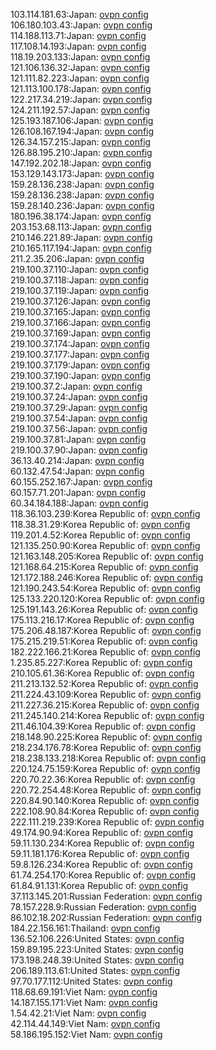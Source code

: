 103.114.181.63:Japan: [ovpn config](vpn/103_114_181_63.ovpn)  
106.180.103.43:Japan: [ovpn config](vpn/106_180_103_43.ovpn)  
114.188.113.71:Japan: [ovpn config](vpn/114_188_113_71.ovpn)  
117.108.14.193:Japan: [ovpn config](vpn/117_108_14_193.ovpn)  
118.19.203.133:Japan: [ovpn config](vpn/118_19_203_133.ovpn)  
121.106.136.32:Japan: [ovpn config](vpn/121_106_136_32.ovpn)  
121.111.82.223:Japan: [ovpn config](vpn/121_111_82_223.ovpn)  
121.113.100.178:Japan: [ovpn config](vpn/121_113_100_178.ovpn)  
122.217.34.219:Japan: [ovpn config](vpn/122_217_34_219.ovpn)  
124.211.192.57:Japan: [ovpn config](vpn/124_211_192_57.ovpn)  
125.193.187.106:Japan: [ovpn config](vpn/125_193_187_106.ovpn)  
126.108.167.194:Japan: [ovpn config](vpn/126_108_167_194.ovpn)  
126.34.157.215:Japan: [ovpn config](vpn/126_34_157_215.ovpn)  
126.88.195.210:Japan: [ovpn config](vpn/126_88_195_210.ovpn)  
147.192.202.18:Japan: [ovpn config](vpn/147_192_202_18.ovpn)  
153.129.143.173:Japan: [ovpn config](vpn/153_129_143_173.ovpn)  
159.28.136.238:Japan: [ovpn config](vpn/159_28_136_238.ovpn)  
159.28.136.238:Japan: [ovpn config](vpn/159_28_136_238.ovpn)  
159.28.140.236:Japan: [ovpn config](vpn/159_28_140_236.ovpn)  
180.196.38.174:Japan: [ovpn config](vpn/180_196_38_174.ovpn)  
203.153.68.113:Japan: [ovpn config](vpn/203_153_68_113.ovpn)  
210.146.221.89:Japan: [ovpn config](vpn/210_146_221_89.ovpn)  
210.165.117.194:Japan: [ovpn config](vpn/210_165_117_194.ovpn)  
211.2.35.206:Japan: [ovpn config](vpn/211_2_35_206.ovpn)  
219.100.37.110:Japan: [ovpn config](vpn/219_100_37_110.ovpn)  
219.100.37.118:Japan: [ovpn config](vpn/219_100_37_118.ovpn)  
219.100.37.119:Japan: [ovpn config](vpn/219_100_37_119.ovpn)  
219.100.37.126:Japan: [ovpn config](vpn/219_100_37_126.ovpn)  
219.100.37.165:Japan: [ovpn config](vpn/219_100_37_165.ovpn)  
219.100.37.166:Japan: [ovpn config](vpn/219_100_37_166.ovpn)  
219.100.37.169:Japan: [ovpn config](vpn/219_100_37_169.ovpn)  
219.100.37.174:Japan: [ovpn config](vpn/219_100_37_174.ovpn)  
219.100.37.177:Japan: [ovpn config](vpn/219_100_37_177.ovpn)  
219.100.37.179:Japan: [ovpn config](vpn/219_100_37_179.ovpn)  
219.100.37.190:Japan: [ovpn config](vpn/219_100_37_190.ovpn)  
219.100.37.2:Japan: [ovpn config](vpn/219_100_37_2.ovpn)  
219.100.37.24:Japan: [ovpn config](vpn/219_100_37_24.ovpn)  
219.100.37.29:Japan: [ovpn config](vpn/219_100_37_29.ovpn)  
219.100.37.54:Japan: [ovpn config](vpn/219_100_37_54.ovpn)  
219.100.37.56:Japan: [ovpn config](vpn/219_100_37_56.ovpn)  
219.100.37.81:Japan: [ovpn config](vpn/219_100_37_81.ovpn)  
219.100.37.90:Japan: [ovpn config](vpn/219_100_37_90.ovpn)  
36.13.40.214:Japan: [ovpn config](vpn/36_13_40_214.ovpn)  
60.132.47.54:Japan: [ovpn config](vpn/60_132_47_54.ovpn)  
60.155.252.167:Japan: [ovpn config](vpn/60_155_252_167.ovpn)  
60.157.71.201:Japan: [ovpn config](vpn/60_157_71_201.ovpn)  
60.34.184.188:Japan: [ovpn config](vpn/60_34_184_188.ovpn)  
118.36.103.239:Korea Republic of: [ovpn config](vpn/118_36_103_239.ovpn)  
118.38.31.29:Korea Republic of: [ovpn config](vpn/118_38_31_29.ovpn)  
119.201.4.52:Korea Republic of: [ovpn config](vpn/119_201_4_52.ovpn)  
121.135.250.90:Korea Republic of: [ovpn config](vpn/121_135_250_90.ovpn)  
121.163.148.205:Korea Republic of: [ovpn config](vpn/121_163_148_205.ovpn)  
121.168.64.215:Korea Republic of: [ovpn config](vpn/121_168_64_215.ovpn)  
121.172.188.246:Korea Republic of: [ovpn config](vpn/121_172_188_246.ovpn)  
121.190.243.54:Korea Republic of: [ovpn config](vpn/121_190_243_54.ovpn)  
125.133.220.120:Korea Republic of: [ovpn config](vpn/125_133_220_120.ovpn)  
125.191.143.26:Korea Republic of: [ovpn config](vpn/125_191_143_26.ovpn)  
175.113.216.17:Korea Republic of: [ovpn config](vpn/175_113_216_17.ovpn)  
175.206.48.187:Korea Republic of: [ovpn config](vpn/175_206_48_187.ovpn)  
175.215.219.51:Korea Republic of: [ovpn config](vpn/175_215_219_51.ovpn)  
182.222.166.21:Korea Republic of: [ovpn config](vpn/182_222_166_21.ovpn)  
1.235.85.227:Korea Republic of: [ovpn config](vpn/1_235_85_227.ovpn)  
210.105.61.36:Korea Republic of: [ovpn config](vpn/210_105_61_36.ovpn)  
211.213.132.52:Korea Republic of: [ovpn config](vpn/211_213_132_52.ovpn)  
211.224.43.109:Korea Republic of: [ovpn config](vpn/211_224_43_109.ovpn)  
211.227.36.215:Korea Republic of: [ovpn config](vpn/211_227_36_215.ovpn)  
211.245.140.214:Korea Republic of: [ovpn config](vpn/211_245_140_214.ovpn)  
211.46.104.39:Korea Republic of: [ovpn config](vpn/211_46_104_39.ovpn)  
218.148.90.225:Korea Republic of: [ovpn config](vpn/218_148_90_225.ovpn)  
218.234.176.78:Korea Republic of: [ovpn config](vpn/218_234_176_78.ovpn)  
218.238.133.218:Korea Republic of: [ovpn config](vpn/218_238_133_218.ovpn)  
220.124.75.159:Korea Republic of: [ovpn config](vpn/220_124_75_159.ovpn)  
220.70.22.36:Korea Republic of: [ovpn config](vpn/220_70_22_36.ovpn)  
220.72.254.48:Korea Republic of: [ovpn config](vpn/220_72_254_48.ovpn)  
220.84.90.140:Korea Republic of: [ovpn config](vpn/220_84_90_140.ovpn)  
222.108.90.84:Korea Republic of: [ovpn config](vpn/222_108_90_84.ovpn)  
222.111.219.239:Korea Republic of: [ovpn config](vpn/222_111_219_239.ovpn)  
49.174.90.94:Korea Republic of: [ovpn config](vpn/49_174_90_94.ovpn)  
59.11.130.234:Korea Republic of: [ovpn config](vpn/59_11_130_234.ovpn)  
59.11.181.176:Korea Republic of: [ovpn config](vpn/59_11_181_176.ovpn)  
59.8.126.234:Korea Republic of: [ovpn config](vpn/59_8_126_234.ovpn)  
61.74.254.170:Korea Republic of: [ovpn config](vpn/61_74_254_170.ovpn)  
61.84.91.131:Korea Republic of: [ovpn config](vpn/61_84_91_131.ovpn)  
37.113.145.201:Russian Federation: [ovpn config](vpn/37_113_145_201.ovpn)  
78.157.228.9:Russian Federation: [ovpn config](vpn/78_157_228_9.ovpn)  
86.102.18.202:Russian Federation: [ovpn config](vpn/86_102_18_202.ovpn)  
184.22.156.161:Thailand: [ovpn config](vpn/184_22_156_161.ovpn)  
136.52.106.226:United States: [ovpn config](vpn/136_52_106_226.ovpn)  
159.89.195.223:United States: [ovpn config](vpn/159_89_195_223.ovpn)  
173.198.248.39:United States: [ovpn config](vpn/173_198_248_39.ovpn)  
206.189.113.61:United States: [ovpn config](vpn/206_189_113_61.ovpn)  
97.70.177.112:United States: [ovpn config](vpn/97_70_177_112.ovpn)  
118.68.69.191:Viet Nam: [ovpn config](vpn/118_68_69_191.ovpn)  
14.187.155.171:Viet Nam: [ovpn config](vpn/14_187_155_171.ovpn)  
1.54.42.21:Viet Nam: [ovpn config](vpn/1_54_42_21.ovpn)  
42.114.44.149:Viet Nam: [ovpn config](vpn/42_114_44_149.ovpn)  
58.186.195.152:Viet Nam: [ovpn config](vpn/58_186_195_152.ovpn)  
